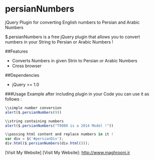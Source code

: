 persianNumbers
========

jQuery Plugin for converting English numbers to Persian and Arabic Numbers 

$.persianNumbers is a free jQuery plugin that allows you to convert numbers in your String to Persian or Arabic Numbers ! 

##Features
- Converts Numbers in given Strin to Persian or Arabic Numbers 
- Cross browser


##Dependencies
- jQuery >= 1.0

###Usage Example
after including plugin in your Code you can use it as follows : 
```javascript
\\simple number conversion
alert($.persianNumbers(9))

\\string containing numbers
alert($.persianNumbers("T9080 is a 2014 Model !"))

\\passing html content and replace numbers in it ! 
var div = $('#persianDiv');
div.html($.persianNumbers(div.html()));
```

[Visit My Website]
[Visit My Website]: http://www.maghrooni.ir


